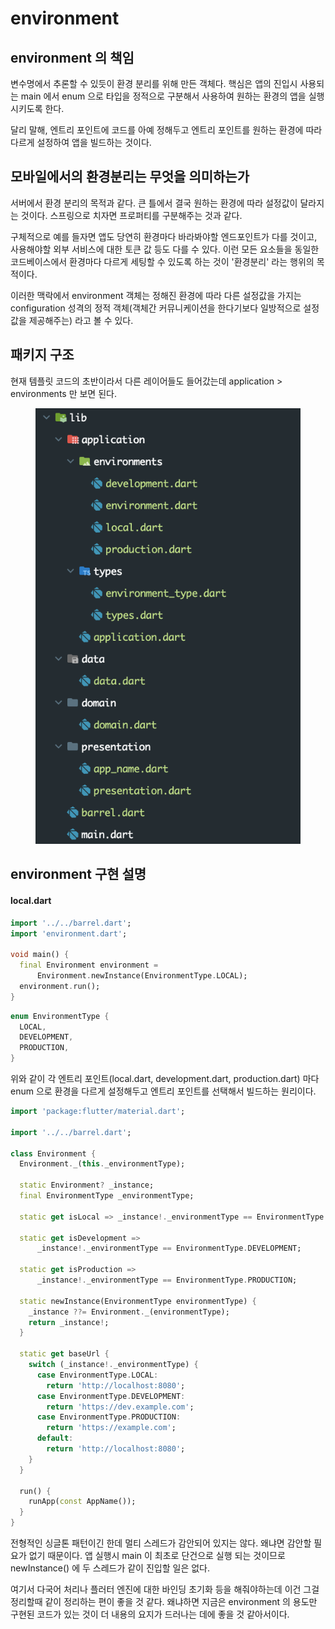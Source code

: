 # environment

## environment 의 책임

변수명에서 추론할 수 있듯이 환경 분리를 위해 만든 객체다. 핵심은 앱의 진입시 사용되는 main 에서 enum 으로 타입을 정적으로 구분해서 사용하여 원하는 환경의 앱을 실행 시키도록 한다.

달리 말해, 엔트리 포인트에 코드를 아예 정해두고 엔트리 포인트를 원하는 환경에 따라 다르게 설정하여 앱을 빌드하는 것이다.



## 모바일에서의 환경분리는 무엇을 의미하는가

서버에서 환경 분리의 목적과 같다. 큰 틀에서 결국 원하는 환경에 따라 설정값이 달라지는 것이다. 스프링으로 치자면 프로퍼티를 구분해주는 것과 같다.

구체적으로 예를 들자면 앱도 당연히 환경마다 바라봐야할 엔드포인트가 다를 것이고, 사용해야할 외부 서비스에 대한 토큰 값 등도 다를 수 있다. 이런 모든 요소들을 동일한 코드베이스에서 환경마다 다르게 세팅할 수 있도록 하는 것이 '환경분리' 라는 행위의 목적이다.

이러한 맥락에서 environment 객체는 정해진 환경에 따라 다른 설정값을 가지는 configuration 성격의 정적 객체(객체간 커뮤니케이션을 한다기보다 일방적으로 설정값을 제공해주는) 라고 볼 수 있다.



## 패키지 구조

현재 템플릿 코드의 초반이라서 다른 레이어들도 들어갔는데 application > environments 만 보면 된다.

<figure><img src="../../../.gitbook/assets/image (2) (1) (1) (1) (1) (1) (1) (1).png" alt=""><figcaption></figcaption></figure>



## environment 구현 설명

#### local.dart

```dart
import '../../barrel.dart';
import 'environment.dart';

void main() {
  final Environment environment =
      Environment.newInstance(EnvironmentType.LOCAL);
  environment.run();
}
```

```dart
enum EnvironmentType {
  LOCAL,
  DEVELOPMENT,
  PRODUCTION,
}
```

위와 같이 각 엔트리 포인트(local.dart, development.dart, production.dart) 마다 enum 으로 환경을 다르게 설정해두고 엔트리 포인트를 선택해서 빌드하는 원리이다.



```dart
import 'package:flutter/material.dart';

import '../../barrel.dart';

class Environment {
  Environment._(this._environmentType);

  static Environment? _instance;
  final EnvironmentType _environmentType;

  static get isLocal => _instance!._environmentType == EnvironmentType.LOCAL;

  static get isDevelopment =>
      _instance!._environmentType == EnvironmentType.DEVELOPMENT;

  static get isProduction =>
      _instance!._environmentType == EnvironmentType.PRODUCTION;

  static newInstance(EnvironmentType environmentType) {
    _instance ??= Environment._(environmentType);
    return _instance!;
  }

  static get baseUrl {
    switch (_instance!._environmentType) {
      case EnvironmentType.LOCAL:
        return 'http://localhost:8080';
      case EnvironmentType.DEVELOPMENT:
        return 'https://dev.example.com';
      case EnvironmentType.PRODUCTION:
        return 'https://example.com';
      default:
        return 'http://localhost:8080';
    }
  }

  run() {
    runApp(const AppName());
  }
}

```

전형적인 싱글톤 패턴이긴 한데 멀티 스레드가 감안되어 있지는 않다. 왜냐면 감안할 필요가 없기 때문이다. 앱 실행시 main 이 최초로 단건으로 실행 되는 것이므로 newInstance() 에 두 스레드가 같이 진입할 일은 없다.

여기서 다국어 처리나 플러터 엔진에 대한 바인딩 초기화 등을 해줘야하는데 이건 그걸 정리할때 같이 정리하는 편이 좋을 것 같다. 왜냐하면 지금은 environment 의 용도만 구현된 코드가 있는 것이 더 내용의 요지가 드러나는 데에 좋을 것 같아서이다.
